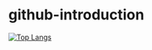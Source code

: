 # github-introduction

[![Top Langs](https://github-readme-stats.vercel.app/api/top-langs/?username=rafaelmbcosta&show_icons=true&layout=compact&theme=radical)](https://github.com/rafaelmbcosta/github-readme-stats)
